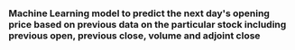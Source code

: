 ### Machine Learning model to predict the next day's opening price based on previous data on the particular stock including previous open, previous close, volume and adjoint close
